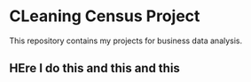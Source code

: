 # CLeaning Census Project

This repository contains my projects for business data analysis.  

## HEre I do this and this and this
